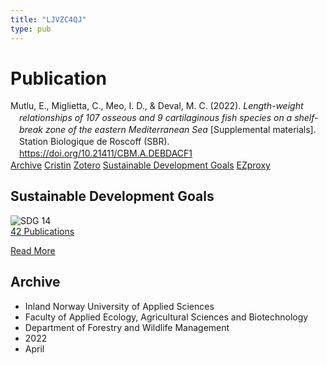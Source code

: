 ```yaml
---
title: "LJVZC4QJ"
type: pub
---
```

<h1>Publication</h1>
<article id="csl-bib-container-LJVZC4QJ" class="csl-bib-container">
  <div class="csl-bib-body" style="line-height: 1.35; padding-left: 1em; text-indent:-1em;">
  <div class="csl-entry">Mutlu, E., Miglietta, C., Meo, I. D., &amp; Deval, M. C. (2022). <i>Length-weight relationships of 107 osseous and 9 cartilaginous fish species on a shelf-break zone of the eastern Mediterranean Sea</i> [Supplemental materials]. Station Biologique de Roscoff (SBR). <a href="https://doi.org/10.21411/CBM.A.DEBDACF1">https://doi.org/10.21411/CBM.A.DEBDACF1</a></div>
</div>
  <div class="csl-bib-buttons">
    <a href="#taxonomy-article-LJVZC4QJ" class="csl-bib-button">Archive</a>
    <a href alt="Cristin URL" class="csl-bib-button">Cristin</a>
    <a href alt="Zotero URL" class="csl-bib-button">Zotero</a>
    <a href="#sdg-article-LJVZC4QJ" class="csl-bib-button">Sustainable Development Goals</a>
    <a href="http://ezproxy.inn.no/login?url=https://doi.org/10.21411/CBM.A.DEBDACF1" class="csl-bib-button">EZproxy</a>
  </div>
  <div id="csl-bib-meta-container-LJVZC4QJ"></div>
</article>
<div id="csl-bib-meta-LJVZC4QJ" class="csl-bib-meta">
  <article id="sdg-article-LJVZC4QJ" class="sdg-article">
    <h1>Sustainable Development Goals</h1>
    <div class="sdg-container"><div id="sdg14" class="sdg">
<img src="{{< params subfolder >}}images/sdg/sdg14_en.png" class="image" alt="SDG 14">
<div class="sdg-overlay">
<a href="{{< params subfolder >}}en/archive/?sdg=14#archive" class="sdg-publication-count"><span>42</span> Publications</a>
<p><a href="https://sdgs.un.org/goals/goal14" class="sdg-read-more">Read More</a></p>
</div>
</div></div>
  </article>
  <article id="taxonomy-article-LJVZC4QJ" class="taxonomy-article">
    <h1>Archive</h1>
    <ul>
      <li>Inland Norway University of Applied Sciences</li>
      <li>Faculty of Applied Ecology, Agricultural Sciences and Biotechnology</li>
      <li>Department of Forestry and Wildlife Management</li>
      <li>2022</li>
      <li>April</li>
    </ul>
  </article>
</div>
